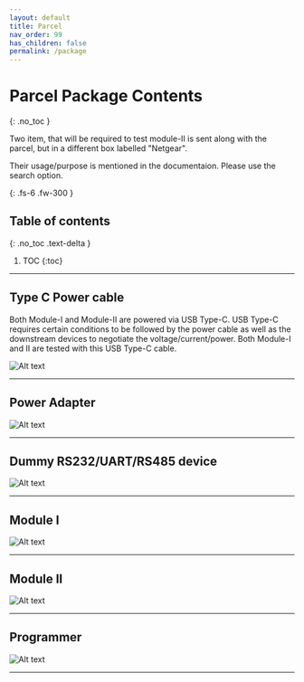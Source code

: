 ```yaml
---
layout: default
title: Parcel
nav_order: 99
has_children: false
permalink: /package
---
```


# Parcel Package Contents
{: .no_toc }


Two item, that will be required to test module-II is sent along with the parcel, but in a different box labelled "Netgear".

Their usage/purpose is mentioned in the documentaion. Please use the search option.

{: .fs-6 .fw-300 }


## Table of contents
{: .no_toc .text-delta }

1. TOC
{:toc}

---

## Type C Power cable


Both Module-I and Module-II are powered via USB Type-C. USB Type-C requires certain conditions to be followed by the power cable as well as the downstream devices to negotiate the voltage/current/power. Both Module-I and II are tested with this USB Type-C cable.

![Alt text](package/assets/typec.png?raw=true "Power Adapter")

***

## Power Adapter

![Alt text](package/assets/adapter12v.png?raw=true "Power Adapter")

***

## Dummy RS232/UART/RS485 device

![Alt text](package/assets/ont.png?raw=true "Power Adapter")

***

## Module I
![Alt text](package/assets/moda.png?raw=true "Power Adapter")

***

## Module II
![Alt text](package/assets/modb.png?raw=true "Power Adapter")

***

## Programmer
![Alt text](package/assets/prog.png?raw=true "Power Adapter")

***